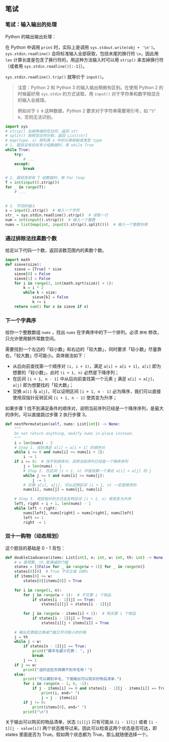 ## 笔试

### 笔试：输入输出的处理

Python 的输出输出处理：

在 Python 中调用 `print` 时，实际上是调用 `sys.stdout.write(obj + '\n')`。`sys.stdin.readline()` 会将标准输入全部获取，包括末尾的换行符 `\n`，因此用 `len` 计算长度是包含了换行符的，用这种方法输入时可以用 `strip()` 来去掉换行符（或者用 `sys.stdin.readline()[:-1]`）。

`sys.stdin.readline().trip()` 就等价于 `input()`。

> 注意：Python 2 和 Python 3 的输入输出稍微有区别。在使用 Python 2 的时候最好用 `sys.stdin` 的方式读取，用 `input()` 对于字符串和数字相混合的输入会报错。
>
> 例如对于 `S 0` 这种数据，Python 2 要求对于字符串需要用引号，如 `“S” 0`，否则无法识别。

```python
import sys
# strip() 去掉两端的空白符，返回 str
# split() 按照空白符分割，返回 List[str]
# map(type, x) 把列表 x 中的元素映射成类型 type
# 1. 题目没有告知多少组数据时，用 while True
while True:
    try:
        # ...
    except:
        break
        
# 2. 题目告知有 T 组数据时，用 For loop
T = int(input().strip())
for _ in range(T):
    # ...
    
    
# 3. 不同的输入
s = input().strip()  # 输入一个字符
str_ = sys.stdin.readline().strip()  # 读取一行
num = int(input().strip())  # 输入一个整数
nums = list(map(int, input().strip().split()))  # 输入一个整数列表
```



### 通过排除法找素数个数

给定以下代码一个数，返回该数范围内的素数个数。

```python
import math
def sieve(size):
    sieve = [True] * size
    sieve[0] = False
    sieve[1] = False
    for i in range(2, int(math.sqrt(size)) + 1):
        k = i * 2
        while k < size:
            sieve[k] = False
            k += i
    return sum(1 for x in sieve if x)
```







### 下一个字典序

给你一个整数数组 `nums` ，找出 `nums` 在字典序中的下一个排列。必须 `原地` 修改，只允许使用额外常数空间。

需要找到一个左边的「较小数」和右边的「较大数」，同时要求「较小数」尽量靠右，「较大数」尽可能小。具体做法如下：

- 从后向前查找第一个顺序对 `(i, i + 1)`，满足 `a[i] < a[i + 1]`，`a[i]` 即为想要的「较小数」，此时 `(i + 1, n)` 必然是下降序列；
- 在区间 `[i + 1, n - 1]` 中从后向前查找第一个元素 `j` 满足 `a[i] < a[j]`，`a[j]` 即为想要找的「较大数」；
- 交换 `a[i]` 与 `a[j]`，可以证明区间 `[i + 1, n - 1]` 必为降序，我们可以直接使用双指针反转区间 `[i + 1, n - 1]` 使其变为升序；

如果步骤 1 找不到满足条件的顺序对，说明当前序列已经是一个降序序列，是最大的序列，可以直接跳过步骤 2 执行步骤 3。

```python
def nextPermutation(self, nums: List[int]) -> None:
    """
    Do not return anything, modify nums in-place instead.
    """
    i = len(nums) - 2
    # Step 1. 找到满足 a[i] < a[i + 1] 的顺序对
    while i >= 0 and nums[i] >= nums[i + 1]:
        i -= 1
    if i >= 0:  # 找不到顺序对，说明当前序列已经是一个降序序列
        j = len(nums) - 1
        # Step 2. 在区间 [i + 1, n) 中查找第一个满足 a[i] < a[j] 的 j
        while j >= 0 and nums[i] >= nums[j]:
            j -= 1
        # 交换 a[i], a[j], 可以证明区间 [i + 1, n) 一定是降序的
        nums[i], nums[j] = nums[j], nums[i]
        
    # Step 3. 用双指针的方式去反转区间 [i + 1, n) 使其变为升序
    left, right = i + 1, len(nums) - 1
    while left < right:
        nums[left], nums[right] = nums[right], nums[left]
        left += 1
        right -= 1
```



### 双十一购物（动态规划）

这个题目的基础是 0 - 1 背包：

```python
def double11advance(items: List[int], n: int, w: int, th: int) -> None:
    # w 是预算, th 是满减的门槛
    states = [[False for _ in range(w + 1)] for _ in range(n)]
    states[0][0]  # True 不买立省 100%
    if items[0] <= w:
        states[0][items[0]] = True
    
    for i in range(1, n):
        for j in range(w + 1):  # 不买第 i 个物品
            if states[i - 1][j] == True:
                states[i][j] = states[i - 1][j]
        
        for j in range(w - items[i] + 1):  # 购买第 i 个物品
            if states[i - 1][j] = True:
                states[i][j + items[i]] = True
	
    # 输出花费超过满减门槛又尽可能小的价格
    j = th
    while j < w:
        if states[n - 1][j] == True:
            print("薅羊毛最少花费： ", j)
            break
    	j += 1
    if j == w:
        print("选的这些东西薅不到羊毛呀！")
    else:
        print("可以薅到羊毛, 下面输出可以购买的物品清单.")
        for i in range(n - 1, 0, -1):
            if j - items[i] >= 0 and states[i - 1][j - items[i]] == True:
                print(i, end=" ")
                j = j - items[i]
		if j != 0:
            print(items[0], end=" ")
        print("\n")
```

关于输出可以购买的物品清单，状态 `[i][j]` 只有可能从 `[i - 1][j]` 或者 `[i - 1][j - value[i]]` 两个状态推导过来。因此可以检查这两个状态是否可达，即 states 里面是否为 True。假如两个状态都为 True，那么就随便选择一个。
